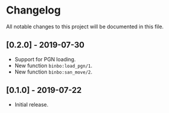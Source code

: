 # Changelog

All notable changes to this project will be documented in this file.

## [0.2.0] - 2019-07-30

- Support for PGN loading.
- New function `binbo:load_pgn/1`.
- New function `binbo:san_move/2`.

## [0.1.0] - 2019-07-22

- Initial release.

